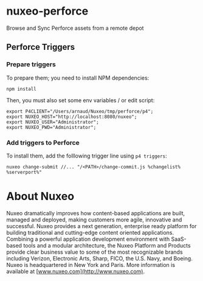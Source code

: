 # nuxeo-perforce
Browse and Sync Perforce assets from a remote depot

## Perforce Triggers

### Prepare triggers

To prepare them; you need to install NPM dependencies:
```
npm install
```

Then, you must also set some env variables / or edit script:
```
export P4CLIENT="/Users/arnaud/Nuxeo/tmp/perforce/p4";
export NUXEO_HOST="http://localhost:8080/nuxeo";
export NUXEO_USER="Administrator";
export NUXEO_PWD="Administrator";
```

### Add triggers to Perforce
To install them, add the folllowing trigger line using `p4 triggers`:
```
nuxeo change-submit //... "/<PATH>/change-commit.js %changelist% %serverport%"
```

# About Nuxeo

Nuxeo dramatically improves how content-based applications are built, managed and deployed, making customers more agile, innovative and successful. Nuxeo provides a next generation, enterprise ready platform for building traditional and cutting-edge content oriented applications. Combining a powerful application development environment with SaaS-based tools and a modular architecture, the Nuxeo Platform and Products provide clear business value to some of the most recognizable brands including Verizon, Electronic Arts, Sharp, FICO, the U.S. Navy, and Boeing. Nuxeo is headquartered in New York and Paris. More information is available at [www.nuxeo.com](http://www.nuxeo.com).
